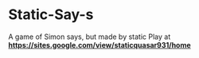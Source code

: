 # Static-Say-s
A game of Simon says, but made by static
Play at **https://sites.google.com/view/staticquasar931/home**
